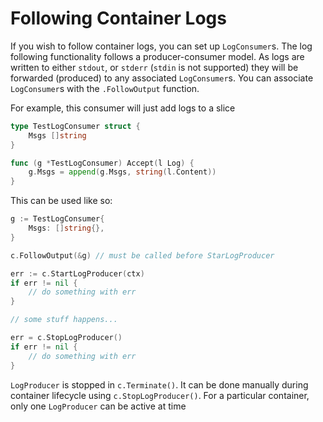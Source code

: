 # Following Container Logs

If you wish to follow container logs, you can set up `LogConsumer`s.  The log
following functionality follows a producer-consumer model. As logs are written to either `stdout`,
or `stderr` (`stdin` is not supported) they will be forwarded (produced) to any
associated `LogConsumer`s.  You can associate `LogConsumer`s with the
`.FollowOutput` function.

For example, this consumer will just add logs to a slice

```go
type TestLogConsumer struct {
	Msgs []string
}

func (g *TestLogConsumer) Accept(l Log) {
	g.Msgs = append(g.Msgs, string(l.Content))
}
```
This can be used like so:
```go
g := TestLogConsumer{
	Msgs: []string{},
}

c.FollowOutput(&g) // must be called before StarLogProducer

err := c.StartLogProducer(ctx)
if err != nil {
	// do something with err
}

// some stuff happens...

err = c.StopLogProducer()
if err != nil {
	// do something with err
}
```

`LogProducer` is stopped in `c.Terminate()`. It can be done manually during container lifecycle
using `c.StopLogProducer()`. For a particular container, only one `LogProducer` can be active at time
